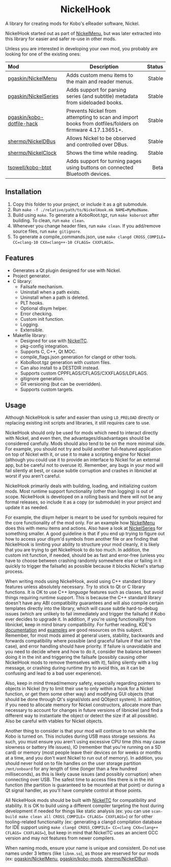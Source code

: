 <h1 align="center">NickelHook</h1>

A library for creating mods for Kobo's eReader software, Nickel.

NickelHook started out as part of [NickelMenu](https://github.com/pgaskin/NickelMenu), but was later extracted into this library for easier and safer re-use in other mods.

Unless you are interested in developing your own mod, you probably are looking for one of the existing ones:

| Mod  | Description | Status |
| :--- |     ---     |   ---: |
| [pgaskin/NickelMenu](https://github.com/pgaskin/NickelMenu) | Adds custom menu items to the main and reader menus. | Stable |
| [pgaskin/NickelSeries](https://github.com/pgaskin/kobo-mods/tree/master/NickelSeries) | Adds support for parsing series (and subtitle) metadata from sideloaded books. | Stable |
| [pgaskin/kobo-dotfile-hack](https://github.com/pgaskin/kobo-mods/tree/master/kobo-dotfile-hack-ng) | Prevents Nickel from attempting to scan and import books from dotfiles/folders on firmware 4.17.13651+. | Stable |
| [shermp/NickelDBus](https://github.com/shermp/NickelDBus) | Allows Nickel to be observed and controlled over DBus. | Stable |
| [shermp/NickelClock](https://github.com/shermp/NickelClock) | Shows the time while reading. | Stable |
| [tsowell/kobo-btpt](https://github.com/tsowell/kobo-btpt) | Adds support for turning pages using buttons on connected Bluetooth devices. | Beta |

## Installation

1. Copy this folder to your project, or include it as a git submodule.
2. Run `make -f ./relative/path/to/NickelHook.mk NAME=MyModName`.
3. Build using `make`. To generate a KoboRoot.tgz, run `make koboroot` after building. To clean, run `make clean`.
4. Whenever you change header files, run `make clean`. If you add/remove source files, run `make gitignore`.
5. To generate a compile_commands.json, use `make clangd CROSS_COMPILE= CC=clang-10 CXX=clang++-10 CFLAGS= CXXFLAGS=`.

## Features
- Generates a Qt plugin designed for use with Nickel.
- Project generator.
- C library:
  - Failsafe mechanism.
  - Uninstall when a path exists.
  - Uninstall when a path is deleted.
  - PLT hooks.
  - Optional dlsym helper.
  - Error checking.
  - Custom init function.
  - Logging.
  - Extensible.
- Makefile library:
  - Designed for use with [NickelTC](https://github.com/pgaskin/NickelTC).
  - pkg-config integration.
  - Supports C, C++, Qt MOC.
  - compile_flags.json generation for clangd or other tools.
  - KoboRoot.tgz generation with custom files.
  - Can also install to a DESTDIR instead.
  - Supports custom CPPFLAGS/CFLAGS/CXXFLAGS/LDFLAGS.
  - gitignore generation.
  - Git versioning (but can be overridden).
  - Supports custom targets.

## Usage

Although NickelHook is safer and easier than using `LD_PRELOAD` directly or replacing existing init scripts and libraries, it still requires care to use.

NickelHook should only be used for mods which need to interact directly with Nickel, and even then, the advantages/disadvantages should be considered carefully. Mods should also tend to be on the more minimal side. For example, you should not try and build another full-featured application on top of Nickel with it, or use it to make a scripting engine for Nickel (although you could use it to provide an interface to Nickel for an external app, but be careful not to overuse it). Remember, any bugs in your mod will fail silently at best, or cause subtle corruption and crashes in libnickel at worst if you aren't careful.

NickelHook primarily deals with building, loading, and initializing custom mods. Most runtime support functionality (other than logging) is out of scope. NickelHook is developed on a rolling basis and there will not be any formal releases, so include it as a copy (or submodule) in your project and update it as needed.

For example, the dlsym helper is meant to be used for symbols required for the core functionality of the mod only. For an example how [NickelMenu](https://github.com/pgaskin/NickelMenu) does this with menu items and actions. Also have a look at [NickelSeries](https://github.com/pgaskin/kobo-mods/tree/master/NickelSeries) for something smaller. A good guideline is that if you end up trying to figure out how to access your dlsym'd symbols from another file or are finding that NickelHook is limiting your ability to structure your mod cleanly, it is likely that you are trying to get NickelHook to do too much. In addition, the custom init function, if needed, should be as fast and error-free (unless you have to choose between crashing randomly somewhere else or failing in it quickly to trigger the failsafe) as possible because it blocks Nickel's startup process.

When writing mods using NickelHook, avoid using C++ standard library features unless absolutely necessary. Try to stick to Qt or C library functions. It is OK to use C++ *language* features such as classes, but avoid things requiring runtime support. This is because the C++ standard library doesn't have any ABI compatibility guarantees and will also compile certain templates directly into the library, which will cause subtle hard-to-debug issues (which are unlikely to fail immediately and trigger the failsafe) if Kobo ever decides to upgrade it. In addition, if you're using functionality from libnickel, keep in mind binary compatibility. For further reading, KDE's [documentation](https://community.kde.org/Policies/Binary_Compatibility_Issues_With_C%2B%2B) and [examples](https://community.kde.org/Policies/Binary_Compatibility_Examples) are good resources on this subject. Remember, for most mods aimed at general users, stability, backwards and forwards compatibility where possible (and graceful failure if that isn't the case), and error handling should have priority. If failure is unavoidable and you need to decide where and how to do it, consider the balance between doing it in the init and triggering the failsafe (possibly causing other NickelHook mods to remove themselves with it), failing silently with a log message, or crashing during runtime (try to avoid this, as it can be confusing and lead to a bad user experience).

Also, keep in mind thread/memory safety, especially regarding pointers to objects in Nickel (try to limit their use to only within a hook for a Nickel function, or get them some other way) and modifying GUI objects (that should be done through Qt's signal/slots and QObject system). In addition, if you need to allocate memory for Nickel constructors, allocate more than necessary to account for changes in future versions of libnickel (and find a different way to instantiate the object or detect the size if at all possible). Also be careful with vtables for Nickel objects.

Another thing to consider is that your mod will continue to run while the Kobo is turned on. This includes during USB mass storage sessions. As such, you must ensure you aren't using excessive CPU time (this may cause slowness or battery life issues), IO (remember that you're running on a SD card) or memory (most people leave their devices on for weeks or months at a time, and you don't want Nickel to run out of memory). In addition, you should never hold on to file handles on the user storage partition `/mnt/onboard` for any length of time (longer than a few hundred milliseconds), as this is likely cause issues (and possibly corruption) when connecting over USB. The safest time to access files there is in the init function (the partition is guaranteed to be mounted at that point) or during a Qt signal handler, as you'll have complete control at those points.

All NickelHook mods should be built with [NickelTC](https://github.com/pgaskin/NickelTC) for compatibility and stability. It is OK to build using a different compiler targeting the host during development if needed for things like static analysis (ex: you can use `scan-build make clean all CROSS_COMPILE= CFLAGS= CXXFLAGS=`) or for other tooling-related functionality (ex: generating a clangd compilation database for IDE support using `make clangd CROSS_COMPILE= CC=clang CXX=clang++ CFLAGS= CXXFLAGS=`), but keep in mind that NickelTC uses an ancient GCC version and may not features from newer compilers.

When naming mods, ensure your name is unique and consistent. Do not use names under 3 letters (like `libnm.so`), as those are reserved for our mods (ex: [pgaskin/NickelMenu](https://github.com/pgaskin/NickelMenu), [pgaskin/kobo-mods](https://github.com/pgaskin/kobo-mods), [shermp/NickelDBus](https://github.com/shermp/NickelDBus)).

<!-- TODO: more usage? -->
<!-- TODO: tips and tricks? -->

